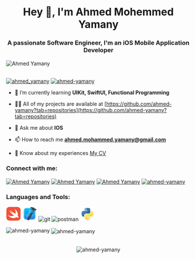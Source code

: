<h1 align="center">Hey 👋, I'm Ahmed Mohemmed Yamany</h1>
<h3 align="center">A passionate Software Engineer, I'm an iOS Mobile Application Developer</h3>
<img align="center" src="https://miro.medium.com/max/1200/1*kW3vK1LpYOyG0JA12urVAQ.png" alt="Ahmed Yamany" /> 

<a href="" target="blank"><br><img src="https://img.shields.io/twitter/follow/ahmed_yamany?logo=linkedin&style=flat" alt="ahmed_yamany" /></a>
<a href="https://www.linkedin.com/in/ahmed-yamany" ><img src="https://komarev.com/ghpvc/?username=ahmed-yamany&label=Profile%20views&color=0e75b6&style=flat" alt="ahmed-yamany" /></a>


- 🌱 I’m currently learning **UIKit, SwiftUI, Functional Programming**

- 👨‍💻 All of my projects are available at [https://github.com/ahmed-yamany?tab=repositories](https://github.com/ahmed-yamany?tab=repositories)


- 💬 Ask me about **IOS**

- 📫 How to reach me **ahmed.mohammed.yamany@gmail.com**

- 📄 Know about my experiences [My CV](https://drive.google.com/file/d/1f6tp_8S29B717r0GIpixEf1Lgf8KVWvL/view)


<h3 align="left">Connect with me:</h3>
<p align="left">
<a href="https://linkedin.com/in/ahmed-yamany" target="blank"><img align="center" src="https://raw.githubusercontent.com/rahuldkjain/github-profile-readme-generator/master/src/images/icons/Social/linked-in-alt.svg" alt="Ahmed Yamany" height="30" width="40" /></a>
<a href="https://www.facebook.com/yamany28/" target="blank"><img align="center" src="https://raw.githubusercontent.com/rahuldkjain/github-profile-readme-generator/master/src/images/icons/Social/facebook.svg" alt="Ahmed Yamany" height="30" width="40" /></a>
<a href="https://www.hackerrank.com/a_yamany78" target="blank"><img align="center" src="https://raw.githubusercontent.com/rahuldkjain/github-profile-readme-generator/master/src/images/icons/Social/hackerrank.svg" alt="Ahmed Yamany" height="30" width="40" /></a>
<a href="https://leetcode.com/ahmed-yamany/" target="blank"><img align="center" src="https://raw.githubusercontent.com/rahuldkjain/github-profile-readme-generator/master/src/images/icons/Social/leet-code.svg" alt="ahmed-yamany" height="30" width="40" /></a>
</p>

<h3 align="left">Languages and Tools:</h3>
<p align="left"> 
    <img src="https://raw.githubusercontent.com/devicons/devicon/master/icons/swift/swift-original.svg" alt="swift" width="40" height="40"/>
    <img src="https://raw.githubusercontent.com/devicons/devicon/master/icons/xcode/xcode-original.svg" alt="xcode" width="40" height="40"/>
    <img src="https://www.vectorlogo.zone/logos/git-scm/git-scm-icon.svg" alt="git" width="40" height="40"/>
    <img src="https://www.vectorlogo.zone/logos/getpostman/getpostman-icon.svg" alt="postman" width="40" height="40">
    <img src="https://raw.githubusercontent.com/devicons/devicon/master/icons/python/python-original.svg" alt="python" width="40" height="40">
    <br>
 </p>

<p><img align="left" src="https://github-readme-stats.vercel.app/api/top-langs?username=ahmed-yamany&show_icons=true&locale=en&layout=compact" alt="ahmed-yamany" /></p>
<p>&nbsp;<img align="center" src="https://github-readme-stats.vercel.app/api?username=ahmed-yamany&show_icons=true&locale=en&theme=graywhite" alt="ahmed-yamany" /> <br> </p>

<p align="center"> <br> <img align="center" src="https://github-readme-streak-stats.herokuapp.com?user=ahmed-yamany&theme=swift" alt="ahmed-yamany" /></p>


